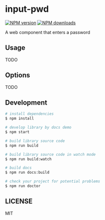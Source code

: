 # input-pwd

[![NPM version](https://img.shields.io/npm/v/input-pwd.svg?style=flat)](https://npmjs.org/package/input-pwd)
[![NPM downloads](http://img.shields.io/npm/dm/input-pwd.svg?style=flat)](https://npmjs.org/package/input-pwd)

A web component that enters a password

## Usage

TODO

## Options

TODO

## Development

```bash
# install dependencies
$ npm install

# develop library by docs demo
$ npm start

# build library source code
$ npm run build

# build library source code in watch mode
$ npm run build:watch

# build docs
$ npm run docs:build

# check your project for potential problems
$ npm run doctor
```

## LICENSE

MIT
